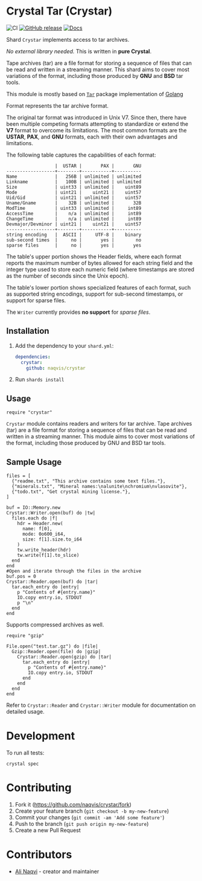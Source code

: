 # Crystal Tar (Crystar)
![CI](https://github.com/naqvis/crystar/workflows/CI/badge.svg)
[![GitHub release](https://img.shields.io/github/release/naqvis/crystar.svg)](https://github.com/naqvis/crystar/releases)
[![Docs](https://img.shields.io/badge/docs-available-brightgreen.svg)](https://naqvis.github.io/crystar/)

Shard `Crystar` implements access to tar archives.

*No external library needed.* This is written in **pure Crystal**.

Tape archives (tar) are a file format for storing a sequence of files that can be read and written in a streaming manner. This shard aims to cover most variations of the format, including those produced by **GNU** and **BSD** tar tools.

This module is mostly based on [`Tar`](https://golang.google.cn/pkg/archive/tar/) package implementation of [Golang](http://golang.org/)


  Format represents the tar archive format.

  The original tar format was introduced in Unix V7.
  Since then, there have been multiple competing formats attempting to
  standardize or extend the **V7** format to overcome its limitations.
  The most common formats are the **USTAR**, **PAX**, and **GNU** formats,
  each with their own advantages and limitations.

  The following table captures the capabilities of each format:

  	                  |  USTAR |       PAX |       GNU
  	------------------+--------+-----------+----------
  	Name              |   256B | unlimited | unlimited
  	Linkname          |   100B | unlimited | unlimited
  	Size              | uint33 | unlimited |    uint89
  	Mode              | uint21 |    uint21 |    uint57
  	Uid/Gid           | uint21 | unlimited |    uint57
  	Uname/Gname       |    32B | unlimited |       32B
  	ModTime           | uint33 | unlimited |     int89
  	AccessTime        |    n/a | unlimited |     int89
  	ChangeTime        |    n/a | unlimited |     int89
  	Devmajor/Devminor | uint21 |    uint21 |    uint57
  	------------------+--------+-----------+----------
  	string encoding   |  ASCII |     UTF-8 |    binary
  	sub-second times  |     no |       yes |        no
  	sparse files      |     no |       yes |       yes

  The table's upper portion shows the Header fields, where each format reports
  the maximum number of bytes allowed for each string field and
  the integer type used to store each numeric field
  (where timestamps are stored as the number of seconds since the Unix epoch).

  The table's lower portion shows specialized features of each format,
  such as supported string encodings, support for sub-second timestamps,
  or support for sparse files.

  The `Writer` currently provides **no support** for _sparse files_.

## Installation

1. Add the dependency to your `shard.yml`:

   ```yaml
   dependencies:
     crystar:
       github: naqvis/crystar
   ```

2. Run `shards install`

## Usage

```crystal
require "crystar"
```

`Crystar` module contains readers and writers for tar archive.
Tape archives (tar) are a file format for storing a sequence of files that can be read and written in a streaming manner.
This module aims to cover most variations of the format, including those produced by GNU and BSD tar tools.

## Sample Usage
```crystal
files = [
  {"readme.txt", "This archive contains some text files."},
  {"minerals.txt", "Mineral names:\nalunite\nchromium\nvlasovite"},
  {"todo.txt", "Get crystal mining license."},
]

buf = IO::Memory.new
Crystar::Writer.open(buf) do |tw|
  files.each do |f|
    hdr = Header.new(
      name: f[0],
      mode: 0o600_i64,
      size: f[1].size.to_i64
    )
    tw.write_header(hdr)
    tw.write(f[1].to_slice)
  end
end
#Open and iterate through the files in the archive
buf.pos = 0
Crystar::Reader.open(buf) do |tar|
  tar.each_entry do |entry|
    p "Contents of #{entry.name}"
    IO.copy entry.io, STDOUT
    p "\n"
  end
end
```

Supports compressed archives as well.

```crystal
require "gzip"

File.open("test.tar.gz") do |file|
  Gzip::Reader.open(file) do |gzip|
    Crystar::Reader.open(gzip) do |tar|
      tar.each_entry do |entry|
        p "Contents of #{entry.name}"
        IO.copy entry.io, STDOUT
      end
    end
  end
end
```

Refer to `Crystar::Reader` and `Crystar::Writer` module for documentation on detailed usage.

# Development

To run all tests:

```
crystal spec
```

# Contributing

1. Fork it (<https://github.com/naqvis/crystar/fork>)
2. Create your feature branch (`git checkout -b my-new-feature`)
3. Commit your changes (`git commit -am 'Add some feature'`)
4. Push to the branch (`git push origin my-new-feature`)
5. Create a new Pull Request

# Contributors

- [Ali Naqvi](https://github.com/naqvis) - creator and maintainer
